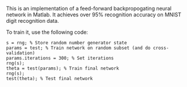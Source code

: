 This is an implementation of a feed-forward backpropogating neural network in Matlab. It achieves over 95% recognition accuracy on MNIST digit recognition data.

To train it, use the following code:
  
    s = rng; % Store random number generator state
    params = test; % Train network on random subset (and do cross-validation)
    params.iterations = 300; % Set iterations
    rng(s);
    theta = test(params); % Train final network
    rng(s);
    test(theta); % Test final network
